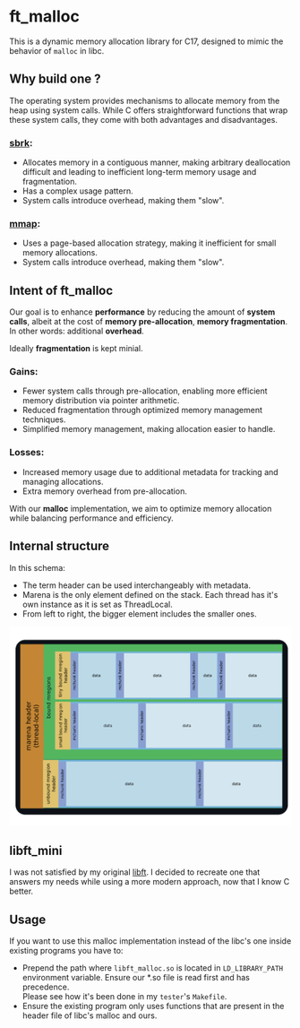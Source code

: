 # ft_malloc

This is a dynamic memory allocation library for C17, designed to mimic the behavior of `malloc` in libc.

## Why build one ?

The operating system provides mechanisms to allocate memory from the heap using system calls. While C offers straightforward functions that wrap these system calls, they come with both advantages and disadvantages.

### **[sbrk](https://man7.org/linux/man-pages/man2/brk.2.html):**
- Allocates memory in a contiguous manner, making arbitrary deallocation difficult and leading to inefficient long-term memory usage and fragmentation.
- Has a complex usage pattern.
- System calls introduce overhead, making them "slow".

### **[mmap](https://man7.org/linux/man-pages/man2/mmap.2.html):**
- Uses a page-based allocation strategy, making it inefficient for small memory allocations.
- System calls introduce overhead, making them "slow".

## **Intent of ft_malloc**
Our goal is to enhance **performance** by reducing the amount of **system calls**, albeit at the cost of **memory pre-allocation**, **memory fragmentation**. In other words: additional **overhead**.

Ideally **fragmentation** is kept minial.

### **Gains:**
- Fewer system calls through pre-allocation, enabling more efficient memory distribution via pointer arithmetic.
- Reduced fragmentation through optimized memory management techniques.
- Simplified memory management, making allocation easier to handle.

### **Losses:**
- Increased memory usage due to additional metadata for tracking and managing allocations.
- Extra memory overhead from pre-allocation.

With our **malloc** implementation, we aim to optimize memory allocation while balancing performance and efficiency.

## Internal structure

In this schema:
- The term header can be used interchangeably with metadata.
- Marena is the only element defined on the stack. Each thread has it's own instance as it is set as ThreadLocal.
- From left to right, the bigger element includes the smaller ones.

![ft_malloc_internal_structure](.assets/ft_malloc_internal_structure.png)

## libft_mini

I was not satisfied by my original [libft](https://github.com/PliegerNicolas/libft).
I decided to recreate one that answers my needs while using a more modern approach, now that I know C better.

## Usage

If you want to use this malloc implementation instead of the libc's one inside existing programs you have to:
- Prepend the path where `libft_malloc.so` is located in `LD_LIBRARY_PATH` environment variable. Ensure our *.so file is read first and has precedence.  
Please see how it's been done in my `tester`'s `Makefile`.
- Ensure the existing program only uses functions that are present in the header file of libc's malloc and ours.
